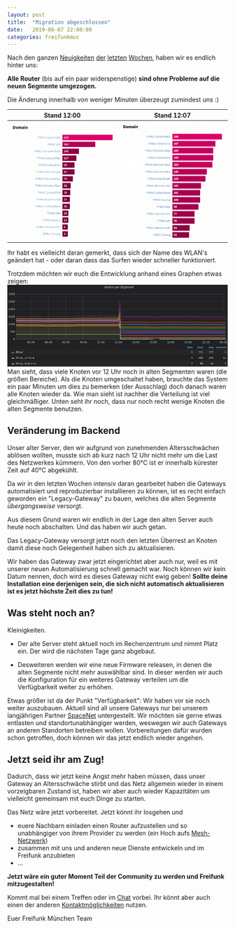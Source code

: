 ```yaml
---
layout: post
title:  "Migration abgeschlossen"
date:   2019-06-07 22:00:00
categories: freifunkmuc
---
```


Nach den ganzen [Neuigkeiten](https://ffmuc.net/freifunkmuc/2019/05/20/infrastruktur-reboot-teil1/) [der](https://ffmuc.net/freifunkmuc/2019/05/27/infrastruktur-reboot-teil15/) [letzten](https://ffmuc.net/freifunkmuc/2019/06/01/infrastruktur-reboot-teil175/) [Wochen](https://ffmuc.net/freifunkmuc/2019/06/01/infrastruktur-reboot-teil2/), haben wir es endlich hinter uns:

**Alle Router** (bis auf ein paar widerspenstige) **sind ohne Probleme auf die neuen Segmente umgezogen.**

Die Änderung innerhalb von weniger Minuten überzeugt zumindest uns :)

| Stand 12:00 | Stand 12:07 |
|--------|--------|
| ![Stand 12:00](/assets/2019-06-07-migration_1200.png) | ![](/assets/2019-06-07-migration_1207.png)|

Ihr habt es vielleicht daran gemerkt, dass sich der Name des WLAN's geändert hat - oder daran dass das Surfen wieder schneller funktioniert.

Trotzdem möchten wir euch die Entwicklung anhand eines Graphen etwas zeigen:
![Graph Knoten](/assets/2019-06-07-migration_nodes.png)
Man sieht, dass viele Knoten vor 12 Uhr noch in alten Segmenten waren (die größen Bereiche).
Als die Knoten umgeschaltet haben, brauchte das System ein paar Minuten um dies zu bemerken (der Ausschlag)
doch danach waren alle Knoten wieder da.
Wie man sieht ist nachher die Verteilung ist viel gleichmäßiger.
Unten seht ihr noch, dass nur noch recht wenige Knoten die alten Segmente benutzen.

## Veränderung im Backend

Unser alter Server, den wir aufgrund von zunehmenden Altersschwächen ablösen wollten, musste sich ab kurz nach 12 Uhr nicht mehr um die Last des Netzwerkes kümmern.
Von den vorher 80°C ist er innerhalb kürester Zeit auf 40°C abgekühlt.

Da wir in den letzten Wochen intensiv daran gearbeitet haben die Gateways automatisiert und reproduzierbar installieren zu können,
ist es recht einfach geworden ein "Legacy-Gateway" zu bauen, welches die alten Segmente *übergangsweise* versorgt.

Aus diesem Grund waren wir endlich in der Lage den alten Server auch heute noch abschalten.
Und das haben wir auch getan.

Das Legacy-Gateway versorgt jetzt noch den letzten Überrest an Knoten damit diese noch Gelegenheit haben sich zu aktualisieren.

Wir haben das Gateway zwar jetzt eingerichtet aber auch nur, weil es mit unserer neuen Automatisierung schnell gemacht war.
Noch können wir kein Datum nennen, doch wird es dieses Gateway nicht ewig geben!
**Sollte deine Installation eine derjenigen sein, die sich nicht automatisch aktualisieren ist es jetzt höchste Zeit dies zu tun!**

## Was steht noch an?

Kleinigkeiten.

- Der alte Server steht aktuell noch im Rechenzentrum und nimmt Platz ein. Der wird die nächsten Tage ganz abgebaut.

- Desweiteren werden wir eine neue Firmware releasen, in denen die alten Segmente nicht mehr auswählbar sind. In dieser werden wir auch die Konfiguration für ein weiteres Gateway verteilen um die Verfügbarkeit weiter zu erhöhen.

Etwas größer ist da der Punkt "Verfügbarkeit":
Wir haben vor sie noch weiter auszubauen.
Aktuell sind all unsere Gateways nur bei unserem langjährigen Partner [SpaceNet](https://www.space.net/) untergestellt.
Wir möchten sie gerne etwas entlasten und standortunabhängiger werden, weswegen wir auch Gateways an anderen Standorten betreiben wollen.
Vorbereitungen dafür wurden schon getroffen, doch können wir das jetzt endlich wieder angehen.

## Jetzt seid ihr am Zug!

Dadurch, dass wir jetzt keine Angst mehr haben müssen, dass unser Gateway an Altersschwäche stirbt und das Netz allgemein wieder in einem vorzeigbaren Zustand ist,
haben wir aber auch wieder Kapazitäten um vielleicht gemeinsam mit euch Dinge zu starten.

Das Netz wäre jetzt vorbereitet. Jetzt könnt ihr losgehen und
- euere Nachbarn einladen einen Router aufzustellen und so unabhängiger von ihrem Provider zu werden (ein Hoch aufs [Mesh-Netzwerk](https://de.wikipedia.org/wiki/Vermaschtes_Netz))
- zusammen mit uns und anderen neue Dienste entwickeln und im Freifunk anzubieten
- ...

**Jetzt wäre ein guter Moment Teil der Community zu werden und Freifunk mitzugestalten!**

Kommt mal bei einem Treffen oder im [Chat](https://chat.ffmuc.net) vorbei.
Ihr könnt aber auch einen der anderen [Kontaktmöglichkeiten](https://ffmuc.net/kontakt) nutzen.

Euer Freifunk München Team